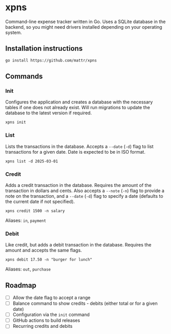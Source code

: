 # xpns

Command-line expense tracker written in Go. Uses a SQLite database in the backend, so you might need drivers installed
depending on your operating system.

## Installation instructions

```bash
go install https://github.com/mattr/xpns
```

## Commands

### Init

Configures the application and creates a database with the necessary tables if one does not already exist. Will run
migrations to update the database to the latest version if required.

```shell
xpns init
```

### List

Lists the transactions in the database. Accepts a `--date` (`-d`) flag to list transactions for a given date. Date is
expected to be in ISO format.

```shell
xpns list -d 2025-03-01
```

### Credit

Adds a credit transaction in the database. Requires the amount of the transaction in dollars and cents. Also accepts a 
`--note` (`-n`) flag to provide a note on the transaction, and a `--date` (`-d`) flag to specify a date (defaults to the
current date if not specified).

```shell
xpns credit 1500 -n salary
```

Aliases: `in`, `payment`

### Debit

Like credit, but adds a debit transaction in the database. Requires the amount and accepts the same flags.

```shell
xpns debit 17.50 -n "burger for lunch"
```

Aliases: `out`, `purchase`

## Roadmap

- [ ] Allow the date flag to accept a range
- [ ] Balance command to show credits - debits (either total or for a given date)
- [ ] Configuration via the `init` command
- [ ] GitHub actions to build releases
- [ ] Recurring credits and debits
